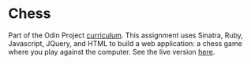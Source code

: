 # Chess

Part of the Odin Project [curriculum](https://www.theodinproject.com/courses/ruby-on-rails). This assignment uses Sinatra, Ruby, Javascript, JQuery, and HTML to build a web application: a chess game where you play against the computer. See the live version [here](https://arcane-oasis-62646.herokuapp.com/new).
